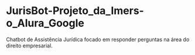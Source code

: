 # JurisBot-Projeto_da_Imers-o_Alura_Google
Chatbot de Assistência Jurídica focado em responder perguntas na área do direito empresarial.
